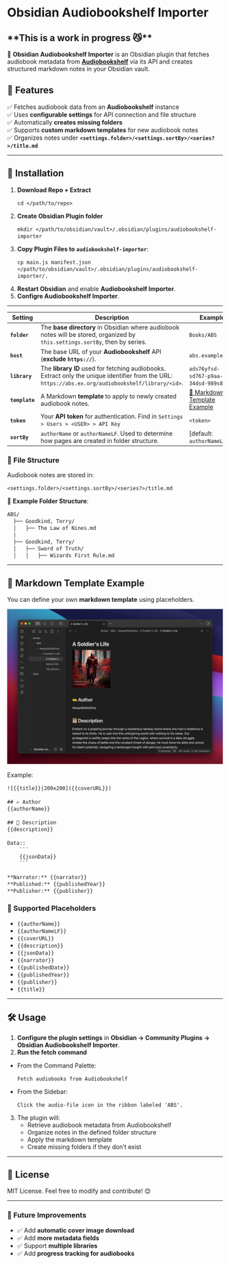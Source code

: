 # Obsidian Audiobookshelf Importer

## \*\*This is a work in progress 😼\*\*

📖 **Obsidian Audiobookshelf Importer** is an Obsidian plugin that fetches audiobook metadata from **[Audiobookshelf](https://www.audiobookshelf.org/)** via its API and creates structured markdown notes in your Obsidian vault.

## 🚀 Features
✅ Fetches audiobook data from an **Audiobookshelf** instance  
✅ Uses **configurable settings** for API connection and file structure  
✅ Automatically **creates missing folders**  
✅ Supports **custom markdown templates** for new audiobook notes  
✅ Organizes notes under **`<settings.folder>/<settings.sortBy>/<series?>/title.md`**  

---

## 🔧 Installation
1. **Download Repo + Extract**
   ```
   cd </path/to/repo>
   ```
2. **Create Obsidian Plugin folder**
   ```
   mkdir </path/to/obsidian/vault>/.obsidian/plugins/audiobookshelf-importer
   ```
3. **Copy Plugin Files to `audiobookshelf-importer`**:
   ```
   cp main.js manifest.json </path/to/obsidian/vault>/.obsidian/plugins/audiobookshelf-importer/.
   ```
3. **Restart Obsidian** and enable **Audiobookshelf Importer**.
4. **Configre Audiobookshelf Importer**.

---

| **Setting**   | **Description** | **Example**
|--------------|---------------|---|
| **`folder`** | The **base directory** in Obsidian where audiobook notes will be stored, organized by `this.settings.sortBy`, then by series. | `Books/ABS` |
| **`host`** | The base URL of your **Audiobookshelf** API (**exclude `https://`**). | `abs.example.org` |
| **`library`** | The **library ID** used for fetching audiobooks. Extract only the unique identifier from the URL: `https://abs.ex.org/audiobookshelf/library/<id>`. | `ads76yfsd-sd767-p9aa-34dsd-989s8dasd` |
| **`template`** | A Markdown **template** to apply to newly created audiobook notes. | [🔗 Markdown Template Example](#📜-markdown-template-example) |
| **`token`** | Your **API token** for authentication. Find in `Settings > Users > <USER> > API Key` | `<token>` |
| **`sortBy`** | `authorName` or `authorNameLF`. Used to determine how pages are created in folder structure. | [default: `authorNameLF`] |

### 📁 File Structure
Audiobook notes are stored in:
```
<settings.folder>/<settings.sortBy>/<series?>/title.md
```
🔹 **Example Folder Structure**:
```
ABS/
  ├── Goodkind, Terry/
  │   ├── The Law of Nines.md
  |   
  ├── Goodkind, Terry/
  │   ├── Sword of Truth/
  │   │   ├── Wizards First Rule.md
```

---

## 📜 Markdown Template Example
You can define your own **markdown template** using placeholders.


![](resources/import.png)

Example:
```
![{{title}}|200x200]({{coverURL}})

## ✍️ Author 
{{authorName}}

## 📜 Description
{{description}}

Data:: 
    ```
    {{jsonData}}
    ```

**Narrator:** {{narrator}}   
**Published:** {{publishedYear}}  
**Publisher:** {{publisher}}  

```

### 🔹 Supported Placeholders
- `{{authorName}}`
- `{{authorNameLF}}`
- `{{coverURL}}`
- `{{description}}`
- `{{jsonData}}`
- `{{narrator}}`
- `{{publishedDate}}`
- `{{publishedYear}}`
- `{{publisher}}` 
- `{{title}}`

---

## 🛠️ Usage
1. **Configure the plugin settings** in **Obsidian → Community Plugins → Obsidian Audiobookshelf Importer**.
2. **Run the fetch command** 

* From the Command Palette:  
   ```
   Fetch audiobooks from Audiobookshelf
   ```
* From the Sidebar:
   ```
   Click the audio-file icon in the ribbon labeled 'ABS'.
   ```
3. The plugin will:
   - Retrieve audiobook metadata from Audiobookshelf
   - Organize notes in the defined folder structure
   - Apply the markdown template
   - Create missing folders if they don’t exist

---

## 📜 License
MIT License. Feel free to modify and contribute! 😊

---

### 🚀 Future Improvements
- ✅ Add **automatic cover image download**
- ✅ Add **more metadata fields**
- ✅ Support **multiple libraries**
- ✅ Add **progress tracking for audiobooks**
